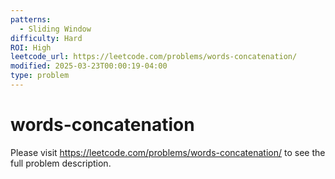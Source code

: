 ```yaml
---
patterns:
  - Sliding Window
difficulty: Hard
ROI: High
leetcode_url: https://leetcode.com/problems/words-concatenation/
modified: 2025-03-23T00:00:19-04:00
type: problem
---
```


# words-concatenation

Please visit https://leetcode.com/problems/words-concatenation/ to see the full problem description.
